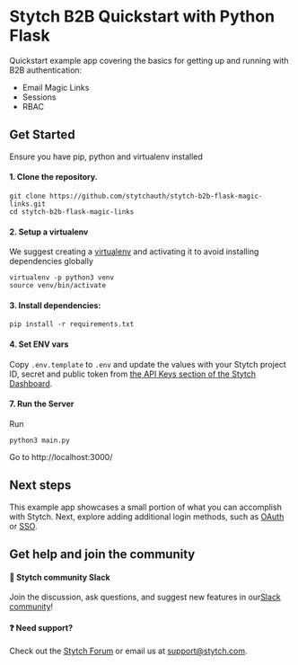 # Stytch B2B Quickstart with Python Flask
Quickstart example app covering the basics for getting up and running with B2B authentication:
* Email Magic Links
* Sessions
* RBAC

## Get Started
Ensure you have pip, python and virtualenv installed

#### 1. Clone the repository.
```
git clone https://github.com/stytchauth/stytch-b2b-flask-magic-links.git
cd stytch-b2b-flask-magic-links
```

#### 2. Setup a virtualenv

We suggest creating a [virtualenv](https://docs.python.org/3/library/venv.html) and activating it to avoid installing dependencies globally
```
virtualenv -p python3 venv
source venv/bin/activate
```

#### 3. Install dependencies:
```
pip install -r requirements.txt
```

#### 4. Set ENV vars

Copy `.env.template` to `.env` and update the values with your Stytch project ID, secret and public token from [the API Keys section of the Stytch Dashboard](https://stytch.com/dashboard/api-keys).

#### 7. Run the Server
Run
```
python3 main.py
```
Go to http://localhost:3000/

## Next steps

This example app showcases a small portion of what you can accomplish with Stytch. Next, explore adding additional login methods, such as [OAuth](https://stytch.com/docs/b2b/guides/oauth/initial-setup) or [SSO](https://stytch.com/docs/b2b/guides/sso/initial-setup).

## Get help and join the community

#### :speech_balloon: Stytch community Slack

Join the discussion, ask questions, and suggest new features in our ​[Slack community](https://stytch.slack.com/join/shared_invite/zt-2f0fi1ruu-ub~HGouWRmPARM1MTwPESA)!

#### :question: Need support?

Check out the [Stytch Forum](https://forum.stytch.com/) or email us at [support@stytch.com](mailto:support@stytch.com).
